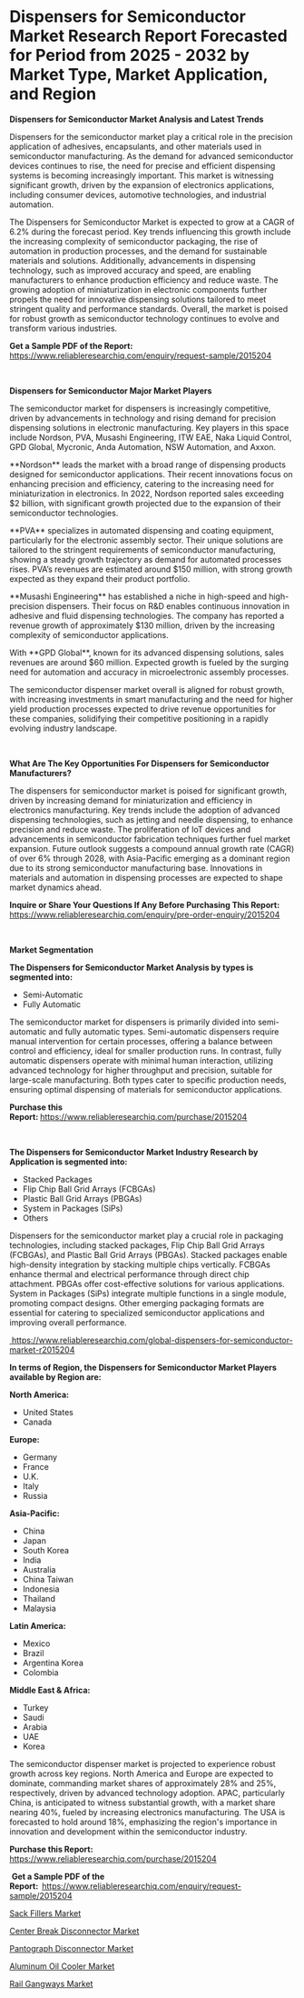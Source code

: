 <p><h1>Dispensers for Semiconductor Market Research Report Forecasted for Period from 2025 -  2032 by Market Type, Market Application, and Region</h1></p><p><strong>Dispensers for Semiconductor Market Analysis and Latest Trends</strong></p>
<p><p>Dispensers for the semiconductor market play a critical role in the precision application of adhesives, encapsulants, and other materials used in semiconductor manufacturing. As the demand for advanced semiconductor devices continues to rise, the need for precise and efficient dispensing systems is becoming increasingly important. This market is witnessing significant growth, driven by the expansion of electronics applications, including consumer devices, automotive technologies, and industrial automation.</p><p>The Dispensers for Semiconductor Market is expected to grow at a CAGR of 6.2% during the forecast period. Key trends influencing this growth include the increasing complexity of semiconductor packaging, the rise of automation in production processes, and the demand for sustainable materials and solutions. Additionally, advancements in dispensing technology, such as improved accuracy and speed, are enabling manufacturers to enhance production efficiency and reduce waste. The growing adoption of miniaturization in electronic components further propels the need for innovative dispensing solutions tailored to meet stringent quality and performance standards. Overall, the market is poised for robust growth as semiconductor technology continues to evolve and transform various industries.</p></p>
<p><strong>Get a Sample PDF of the Report:&nbsp;</strong> <a href="https://www.reliableresearchiq.com/enquiry/request-sample/2015204?utm_campaign=2886&utm_medium=2&utm_source=Github&utm_content=ia&utm_term=29032025&utm_id=dispensers-for-semiconductor">https://www.reliableresearchiq.com/enquiry/request-sample/2015204</a></p>
<p>&nbsp;</p>
<p><strong>Dispensers for Semiconductor Major Market Players</strong></p>
<p><p>The semiconductor market for dispensers is increasingly competitive, driven by advancements in technology and rising demand for precision dispensing solutions in electronic manufacturing. Key players in this space include Nordson, PVA, Musashi Engineering, ITW EAE, Naka Liquid Control, GPD Global, Mycronic, Anda Automation, NSW Automation, and Axxon.</p><p>**Nordson** leads the market with a broad range of dispensing products designed for semiconductor applications. Their recent innovations focus on enhancing precision and efficiency, catering to the increasing need for miniaturization in electronics. In 2022, Nordson reported sales exceeding $2 billion, with significant growth projected due to the expansion of their semiconductor technologies.</p><p>**PVA** specializes in automated dispensing and coating equipment, particularly for the electronic assembly sector. Their unique solutions are tailored to the stringent requirements of semiconductor manufacturing, showing a steady growth trajectory as demand for automated processes rises. PVA’s revenues are estimated around $150 million, with strong growth expected as they expand their product portfolio.</p><p>**Musashi Engineering** has established a niche in high-speed and high-precision dispensers. Their focus on R&D enables continuous innovation in adhesive and fluid dispensing technologies. The company has reported a revenue growth of approximately $130 million, driven by the increasing complexity of semiconductor applications.</p><p>With **GPD Global**, known for its advanced dispensing solutions, sales revenues are around $60 million. Expected growth is fueled by the surging need for automation and accuracy in microelectronic assembly processes.</p><p>The semiconductor dispenser market overall is aligned for robust growth, with increasing investments in smart manufacturing and the need for higher yield production processes expected to drive revenue opportunities for these companies, solidifying their competitive positioning in a rapidly evolving industry landscape.</p></p>
<p>&nbsp;</p>
<p><strong>What Are The Key Opportunities For Dispensers for Semiconductor Manufacturers?</strong></p>
<p><p>The dispensers for semiconductor market is poised for significant growth, driven by increasing demand for miniaturization and efficiency in electronics manufacturing. Key trends include the adoption of advanced dispensing technologies, such as jetting and needle dispensing, to enhance precision and reduce waste. The proliferation of IoT devices and advancements in semiconductor fabrication techniques further fuel market expansion. Future outlook suggests a compound annual growth rate (CAGR) of over 6% through 2028, with Asia-Pacific emerging as a dominant region due to its strong semiconductor manufacturing base. Innovations in materials and automation in dispensing processes are expected to shape market dynamics ahead.</p></p>
<p><strong>Inquire or Share Your Questions If Any Before Purchasing This Report:</strong> <a href="https://www.reliableresearchiq.com/enquiry/pre-order-enquiry/2015204?utm_campaign=2886&utm_medium=2&utm_source=Github&utm_content=ia&utm_term=29032025&utm_id=dispensers-for-semiconductor">https://www.reliableresearchiq.com/enquiry/pre-order-enquiry/2015204</a></p>
<p>&nbsp;</p>
<p><strong>Market Segmentation</strong></p>
<p><strong>The Dispensers for Semiconductor Market Analysis by types is segmented into:</strong></p>
<p><ul><li>Semi-Automatic</li><li>Fully Automatic</li></ul></p>
<p><p>The semiconductor market for dispensers is primarily divided into semi-automatic and fully automatic types. Semi-automatic dispensers require manual intervention for certain processes, offering a balance between control and efficiency, ideal for smaller production runs. In contrast, fully automatic dispensers operate with minimal human interaction, utilizing advanced technology for higher throughput and precision, suitable for large-scale manufacturing. Both types cater to specific production needs, ensuring optimal dispensing of materials for semiconductor applications.</p></p>
<p><strong>Purchase this Report:&nbsp;</strong><a href="https://www.reliableresearchiq.com/purchase/2015204?utm_campaign=2886&utm_medium=2&utm_source=Github&utm_content=ia&utm_term=29032025&utm_id=dispensers-for-semiconductor">https://www.reliableresearchiq.com/purchase/2015204</a></p>
<p>&nbsp;</p>
<p><strong>The Dispensers for Semiconductor Market Industry Research by Application is segmented into:</strong></p>
<p><ul><li>Stacked Packages</li><li>Flip Chip Ball Grid Arrays (FCBGAs)</li><li>Plastic Ball Grid Arrays (PBGAs)</li><li>System in Packages (SiPs)</li><li>Others</li></ul></p>
<p><p>Dispensers for the semiconductor market play a crucial role in packaging technologies, including stacked packages, Flip Chip Ball Grid Arrays (FCBGAs), and Plastic Ball Grid Arrays (PBGAs). Stacked packages enable high-density integration by stacking multiple chips vertically. FCBGAs enhance thermal and electrical performance through direct chip attachment. PBGAs offer cost-effective solutions for various applications. System in Packages (SiPs) integrate multiple functions in a single module, promoting compact designs. Other emerging packaging formats are essential for catering to specialized semiconductor applications and improving overall performance.</p></p>
<p><a href="https://www.reliableresearchiq.com/global-dispensers-for-semiconductor-market-r2015204?utm_campaign=2886&utm_medium=2&utm_source=Github&utm_content=ia&utm_term=29032025&utm_id=dispensers-for-semiconductor">&nbsp;https://www.reliableresearchiq.com/global-dispensers-for-semiconductor-market-r2015204</a></p>
<p><strong>In terms of Region, the Dispensers for Semiconductor Market Players available by Region are:</strong></p>
<p>
    <p> <strong> North America: </strong>
        <ul>
            <li>United States</li>
            <li>Canada</li>
        </ul>
        </p> 
    <p> <strong> Europe: </strong>
        <ul>
            <li>Germany</li>
            <li>France</li>
            <li>U.K.</li>
            <li>Italy</li>
            <li>Russia</li>
        </ul>
        </p> 
    <p> <strong> Asia-Pacific: </strong>
        <ul>
            <li>China</li>
            <li>Japan</li>
            <li>South Korea</li>
            <li>India</li>
            <li>Australia</li>
            <li>China Taiwan</li>
            <li>Indonesia</li>
            <li>Thailand</li>
            <li>Malaysia</li>
        </ul>
        </p> 
    <p> <strong> Latin America: </strong>
        <ul>
            <li>Mexico</li>
            <li>Brazil</li>
            <li>Argentina Korea</li>
            <li>Colombia</li>
        </ul>
        </p> 
    <p> <strong> Middle East & Africa: </strong>
        <ul>
            <li>Turkey</li>
            <li>Saudi</li>
            <li>Arabia</li>
            <li>UAE</li>
            <li>Korea</li>
        </ul>
    </p>
    </p>
<p><p>The semiconductor dispenser market is projected to experience robust growth across key regions. North America and Europe are expected to dominate, commanding market shares of approximately 28% and 25%, respectively, driven by advanced technology adoption. APAC, particularly China, is anticipated to witness substantial growth, with a market share nearing 40%, fueled by increasing electronics manufacturing. The USA is forecasted to hold around 18%, emphasizing the region's importance in innovation and development within the semiconductor industry.</p></p>
<p><strong>Purchase this Report: </strong><a href="https://www.reliableresearchiq.com/purchase/2015204?utm_campaign=2886&utm_medium=2&utm_source=Github&utm_content=ia&utm_term=29032025&utm_id=dispensers-for-semiconductor">https://www.reliableresearchiq.com/purchase/2015204</a></p>
<p>&nbsp;<strong>Get a Sample PDF of the Report:&nbsp;&nbsp;</strong><a href="https://www.reliableresearchiq.com/enquiry/request-sample/2015204?utm_campaign=2886&utm_medium=2&utm_source=Github&utm_content=ia&utm_term=29032025&utm_id=dispensers-for-semiconductor">https://www.reliableresearchiq.com/enquiry/request-sample/2015204</a></p>
<p><strong></strong></p>
<p><p><a href="https://www.linkedin.com/pulse/sack-fillers-market-global-trends-forecast-2025-2032-data-ambit-gskje?utm_campaign=2886&utm_medium=2&utm_source=Github&utm_content=ia&utm_term=29032025&utm_id=dispensers-for-semiconductor">Sack Fillers Market</a></p><p><a href="https://www.linkedin.com/pulse/market-dynamics-center-break-disconnector-96-growth-from-2025-xmnoe?utm_campaign=2886&utm_medium=2&utm_source=Github&utm_content=ia&utm_term=29032025&utm_id=dispensers-for-semiconductor">Center Break Disconnector Market</a></p><p><a href="https://www.linkedin.com/pulse/pantograph-disconnector-market-size-expanding-cagr-42-p2wfe?utm_campaign=2886&utm_medium=2&utm_source=Github&utm_content=ia&utm_term=29032025&utm_id=dispensers-for-semiconductor">Pantograph Disconnector Market</a></p><p><a href="https://www.linkedin.com/pulse/aluminum-oil-cooler-market-analysisbased-predicted-85-cagr-7t2ue?utm_campaign=2886&utm_medium=2&utm_source=Github&utm_content=ia&utm_term=29032025&utm_id=dispensers-for-semiconductor">Aluminum Oil Cooler Market</a></p><p><a href="https://www.linkedin.com/pulse/future-rail-gangways-market-expected-cagr-41-over-2025-yvyee?utm_campaign=2886&utm_medium=2&utm_source=Github&utm_content=ia&utm_term=29032025&utm_id=dispensers-for-semiconductor">Rail Gangways Market</a></p></p>